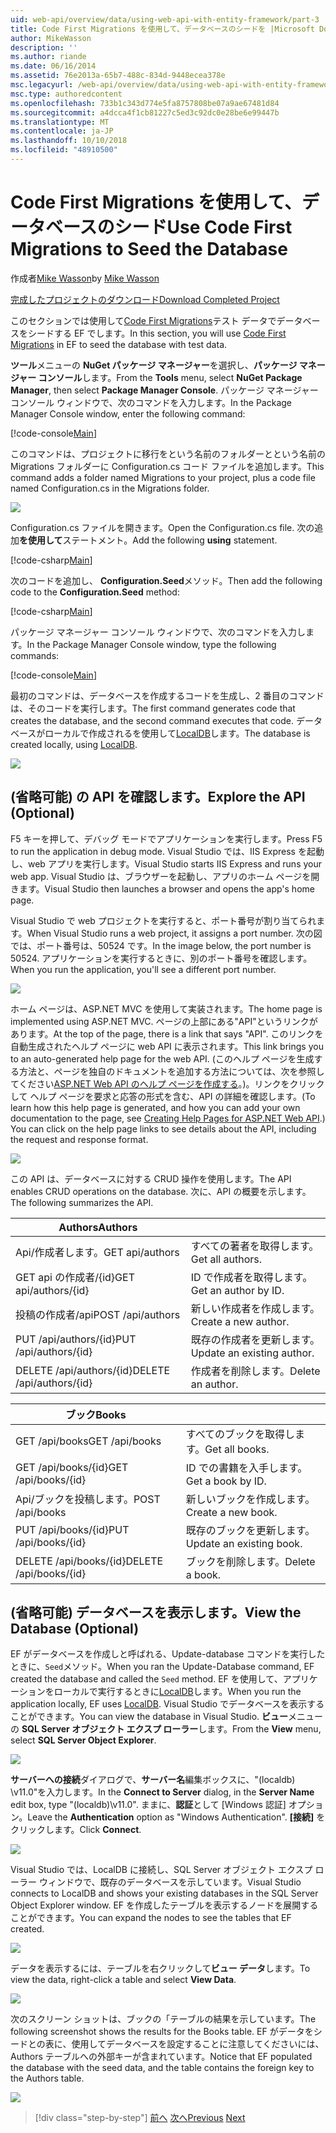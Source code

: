 ```yaml
---
uid: web-api/overview/data/using-web-api-with-entity-framework/part-3
title: Code First Migrations を使用して、データベースのシードを |Microsoft Docs
author: MikeWasson
description: ''
ms.author: riande
ms.date: 06/16/2014
ms.assetid: 76e2013a-65b7-488c-834d-9448ecea378e
msc.legacyurl: /web-api/overview/data/using-web-api-with-entity-framework/part-3
msc.type: authoredcontent
ms.openlocfilehash: 733b1c343d774e5fa8757808be07a9ae67481d84
ms.sourcegitcommit: a4dcca4f1cb81227c5ed3c92dc0e28be6e99447b
ms.translationtype: MT
ms.contentlocale: ja-JP
ms.lasthandoff: 10/10/2018
ms.locfileid: "48910500"
---
```

<a name="use-code-first-migrations-to-seed-the-database"></a><span data-ttu-id="7452c-102">Code First Migrations を使用して、データベースのシード</span><span class="sxs-lookup"><span data-stu-id="7452c-102">Use Code First Migrations to Seed the Database</span></span>
====================
<span data-ttu-id="7452c-103">作成者[Mike Wasson](https://github.com/MikeWasson)</span><span class="sxs-lookup"><span data-stu-id="7452c-103">by [Mike Wasson](https://github.com/MikeWasson)</span></span>

[<span data-ttu-id="7452c-104">完成したプロジェクトのダウンロード</span><span class="sxs-lookup"><span data-stu-id="7452c-104">Download Completed Project</span></span>](https://github.com/MikeWasson/BookService)

<span data-ttu-id="7452c-105">このセクションでは使用して[Code First Migrations](https://msdn.microsoft.com/data/jj591621)テスト データでデータベースをシードする EF でします。</span><span class="sxs-lookup"><span data-stu-id="7452c-105">In this section, you will use [Code First Migrations](https://msdn.microsoft.com/data/jj591621) in EF to seed the database with test data.</span></span>

<span data-ttu-id="7452c-106">**ツール**メニューの  **NuGet パッケージ マネージャー**を選択し、**パッケージ マネージャー コンソール**します。</span><span class="sxs-lookup"><span data-stu-id="7452c-106">From the **Tools** menu, select **NuGet Package Manager**, then select **Package Manager Console**.</span></span> <span data-ttu-id="7452c-107">パッケージ マネージャー コンソール ウィンドウで、次のコマンドを入力します。</span><span class="sxs-lookup"><span data-stu-id="7452c-107">In the Package Manager Console window, enter the following command:</span></span>

[!code-console[Main](part-3/samples/sample1.cmd)]

<span data-ttu-id="7452c-108">このコマンドは、プロジェクトに移行をという名前のフォルダーとという名前の Migrations フォルダーに Configuration.cs コード ファイルを追加します。</span><span class="sxs-lookup"><span data-stu-id="7452c-108">This command adds a folder named Migrations to your project, plus a code file named Configuration.cs in the Migrations folder.</span></span>

![](part-3/_static/image1.png)

<span data-ttu-id="7452c-109">Configuration.cs ファイルを開きます。</span><span class="sxs-lookup"><span data-stu-id="7452c-109">Open the Configuration.cs file.</span></span> <span data-ttu-id="7452c-110">次の追加**を使用して**ステートメント。</span><span class="sxs-lookup"><span data-stu-id="7452c-110">Add the following **using** statement.</span></span>

[!code-csharp[Main](part-3/samples/sample2.cs)]

<span data-ttu-id="7452c-111">次のコードを追加し、 **Configuration.Seed**メソッド。</span><span class="sxs-lookup"><span data-stu-id="7452c-111">Then add the following code to the **Configuration.Seed** method:</span></span>

[!code-csharp[Main](part-3/samples/sample3.cs)]

<span data-ttu-id="7452c-112">パッケージ マネージャー コンソール ウィンドウで、次のコマンドを入力します。</span><span class="sxs-lookup"><span data-stu-id="7452c-112">In the Package Manager Console window, type the following commands:</span></span>

[!code-console[Main](part-3/samples/sample4.cmd)]

<span data-ttu-id="7452c-113">最初のコマンドは、データベースを作成するコードを生成し、2 番目のコマンドは、そのコードを実行します。</span><span class="sxs-lookup"><span data-stu-id="7452c-113">The first command generates code that creates the database, and the second command executes that code.</span></span> <span data-ttu-id="7452c-114">データベースがローカルで作成されるを使用して[LocalDB](https://msdn.microsoft.com/library/hh510202.aspx)します。</span><span class="sxs-lookup"><span data-stu-id="7452c-114">The database is created locally, using [LocalDB](https://msdn.microsoft.com/library/hh510202.aspx).</span></span>

![](part-3/_static/image2.png)

## <a name="explore-the-api-optional"></a><span data-ttu-id="7452c-115">(省略可能) の API を確認します。</span><span class="sxs-lookup"><span data-stu-id="7452c-115">Explore the API (Optional)</span></span>

<span data-ttu-id="7452c-116">F5 キーを押して、デバッグ モードでアプリケーションを実行します。</span><span class="sxs-lookup"><span data-stu-id="7452c-116">Press F5 to run the application in debug mode.</span></span> <span data-ttu-id="7452c-117">Visual Studio では、IIS Express を起動し、web アプリを実行します。</span><span class="sxs-lookup"><span data-stu-id="7452c-117">Visual Studio starts IIS Express and runs your web app.</span></span> <span data-ttu-id="7452c-118">Visual Studio は、ブラウザーを起動し、アプリのホーム ページを開きます。</span><span class="sxs-lookup"><span data-stu-id="7452c-118">Visual Studio then launches a browser and opens the app's home page.</span></span>

<span data-ttu-id="7452c-119">Visual Studio で web プロジェクトを実行すると、ポート番号が割り当てられます。</span><span class="sxs-lookup"><span data-stu-id="7452c-119">When Visual Studio runs a web project, it assigns a port number.</span></span> <span data-ttu-id="7452c-120">次の図では、ポート番号は、50524 です。</span><span class="sxs-lookup"><span data-stu-id="7452c-120">In the image below, the port number is 50524.</span></span> <span data-ttu-id="7452c-121">アプリケーションを実行するときに、別のポート番号を確認します。</span><span class="sxs-lookup"><span data-stu-id="7452c-121">When you run the application, you'll see a different port number.</span></span>

![](part-3/_static/image3.png)

<span data-ttu-id="7452c-122">ホーム ページは、ASP.NET MVC を使用して実装されます。</span><span class="sxs-lookup"><span data-stu-id="7452c-122">The home page is implemented using ASP.NET MVC.</span></span> <span data-ttu-id="7452c-123">ページの上部にある"API"というリンクがあります。</span><span class="sxs-lookup"><span data-stu-id="7452c-123">At the top of the page, there is a link that says "API".</span></span> <span data-ttu-id="7452c-124">このリンクを自動生成されたヘルプ ページに web API に表示されます。</span><span class="sxs-lookup"><span data-stu-id="7452c-124">This link brings you to an auto-generated help page for the web API.</span></span> <span data-ttu-id="7452c-125">(このヘルプ ページを生成する方法と、ページを独自のドキュメントを追加する方法については、次を参照してください[ASP.NET Web API のヘルプ ページを作成する](../../getting-started-with-aspnet-web-api/creating-api-help-pages.md)。)。リンクをクリックして ヘルプ ページを要求と応答の形式を含む、API の詳細を確認します。</span><span class="sxs-lookup"><span data-stu-id="7452c-125">(To learn how this help page is generated, and how you can add your own documentation to the page, see [Creating Help Pages for ASP.NET Web API](../../getting-started-with-aspnet-web-api/creating-api-help-pages.md).) You can click on the help page links to see details about the API, including the request and response format.</span></span>

![](part-3/_static/image4.png)

<span data-ttu-id="7452c-126">この API は、データベースに対する CRUD 操作を使用します。</span><span class="sxs-lookup"><span data-stu-id="7452c-126">The API enables CRUD operations on the database.</span></span> <span data-ttu-id="7452c-127">次に、API の概要を示します。</span><span class="sxs-lookup"><span data-stu-id="7452c-127">The following summarizes the API.</span></span>

| <span data-ttu-id="7452c-128">Authors</span><span class="sxs-lookup"><span data-stu-id="7452c-128">Authors</span></span> |  |
| --- | -- |
| <span data-ttu-id="7452c-129">Api/作成者します。</span><span class="sxs-lookup"><span data-stu-id="7452c-129">GET api/authors</span></span> | <span data-ttu-id="7452c-130">すべての著者を取得します。</span><span class="sxs-lookup"><span data-stu-id="7452c-130">Get all authors.</span></span> |
| <span data-ttu-id="7452c-131">GET api の作成者/{id}</span><span class="sxs-lookup"><span data-stu-id="7452c-131">GET api/authors/{id}</span></span> | <span data-ttu-id="7452c-132">ID で作成者を取得します。</span><span class="sxs-lookup"><span data-stu-id="7452c-132">Get an author by ID.</span></span> |
| <span data-ttu-id="7452c-133">投稿の作成者/api</span><span class="sxs-lookup"><span data-stu-id="7452c-133">POST /api/authors</span></span> | <span data-ttu-id="7452c-134">新しい作成者を作成します。</span><span class="sxs-lookup"><span data-stu-id="7452c-134">Create a new author.</span></span> |
| <span data-ttu-id="7452c-135">PUT /api/authors/{id}</span><span class="sxs-lookup"><span data-stu-id="7452c-135">PUT /api/authors/{id}</span></span> | <span data-ttu-id="7452c-136">既存の作成者を更新します。</span><span class="sxs-lookup"><span data-stu-id="7452c-136">Update an existing author.</span></span> |
| <span data-ttu-id="7452c-137">DELETE /api/authors/{id}</span><span class="sxs-lookup"><span data-stu-id="7452c-137">DELETE /api/authors/{id}</span></span> | <span data-ttu-id="7452c-138">作成者を削除します。</span><span class="sxs-lookup"><span data-stu-id="7452c-138">Delete an author.</span></span> |

| <span data-ttu-id="7452c-139">ブック</span><span class="sxs-lookup"><span data-stu-id="7452c-139">Books</span></span> |  |
| --- | -- |
| <span data-ttu-id="7452c-140">GET /api/books</span><span class="sxs-lookup"><span data-stu-id="7452c-140">GET /api/books</span></span> | <span data-ttu-id="7452c-141">すべてのブックを取得します。</span><span class="sxs-lookup"><span data-stu-id="7452c-141">Get all books.</span></span> |
| <span data-ttu-id="7452c-142">GET /api/books/{id}</span><span class="sxs-lookup"><span data-stu-id="7452c-142">GET /api/books/{id}</span></span> | <span data-ttu-id="7452c-143">ID での書籍を入手します。</span><span class="sxs-lookup"><span data-stu-id="7452c-143">Get a book by ID.</span></span> |
| <span data-ttu-id="7452c-144">Api/ブックを投稿します。</span><span class="sxs-lookup"><span data-stu-id="7452c-144">POST /api/books</span></span> | <span data-ttu-id="7452c-145">新しいブックを作成します。</span><span class="sxs-lookup"><span data-stu-id="7452c-145">Create a new book.</span></span> |
| <span data-ttu-id="7452c-146">PUT /api/books/{id}</span><span class="sxs-lookup"><span data-stu-id="7452c-146">PUT /api/books/{id}</span></span> | <span data-ttu-id="7452c-147">既存のブックを更新します。</span><span class="sxs-lookup"><span data-stu-id="7452c-147">Update an existing book.</span></span> |
| <span data-ttu-id="7452c-148">DELETE /api/books/{id}</span><span class="sxs-lookup"><span data-stu-id="7452c-148">DELETE /api/books/{id}</span></span> | <span data-ttu-id="7452c-149">ブックを削除します。</span><span class="sxs-lookup"><span data-stu-id="7452c-149">Delete a book.</span></span> |

## <a name="view-the-database-optional"></a><span data-ttu-id="7452c-150">(省略可能) データベースを表示します。</span><span class="sxs-lookup"><span data-stu-id="7452c-150">View the Database (Optional)</span></span>

<span data-ttu-id="7452c-151">EF がデータベースを作成しと呼ばれる、Update-database コマンドを実行したときに、`Seed`メソッド。</span><span class="sxs-lookup"><span data-stu-id="7452c-151">When you ran the Update-Database command, EF created the database and called the `Seed` method.</span></span> <span data-ttu-id="7452c-152">EF を使用して、アプリケーションをローカルで実行するときに[LocalDB](https://blogs.msdn.com/b/sqlexpress/archive/2011/07/12/introducing-localdb-a-better-sql-express.aspx)します。</span><span class="sxs-lookup"><span data-stu-id="7452c-152">When you run the application locally, EF uses [LocalDB](https://blogs.msdn.com/b/sqlexpress/archive/2011/07/12/introducing-localdb-a-better-sql-express.aspx).</span></span> <span data-ttu-id="7452c-153">Visual Studio でデータベースを表示することができます。</span><span class="sxs-lookup"><span data-stu-id="7452c-153">You can view the database in Visual Studio.</span></span> <span data-ttu-id="7452c-154">**ビュー**メニューの  **SQL Server オブジェクト エクスプ ローラー**します。</span><span class="sxs-lookup"><span data-stu-id="7452c-154">From the **View** menu, select **SQL Server Object Explorer**.</span></span>

![](part-3/_static/image5.png)

<span data-ttu-id="7452c-155">**サーバーへの接続**ダイアログで、**サーバー名**編集ボックスに、"(localdb) \v11.0"を入力します。</span><span class="sxs-lookup"><span data-stu-id="7452c-155">In the **Connect to Server** dialog, in the **Server Name** edit box, type "(localdb)\v11.0".</span></span> <span data-ttu-id="7452c-156">ままに、**認証**として [Windows 認証] オプション。</span><span class="sxs-lookup"><span data-stu-id="7452c-156">Leave the **Authentication** option as "Windows Authentication".</span></span> <span data-ttu-id="7452c-157">**[接続]** をクリックします。</span><span class="sxs-lookup"><span data-stu-id="7452c-157">Click **Connect**.</span></span>

![](part-3/_static/image6.png)

<span data-ttu-id="7452c-158">Visual Studio では、LocalDB に接続し、SQL Server オブジェクト エクスプ ローラー ウィンドウで、既存のデータベースを示しています。</span><span class="sxs-lookup"><span data-stu-id="7452c-158">Visual Studio connects to LocalDB and shows your existing databases in the SQL Server Object Explorer window.</span></span> <span data-ttu-id="7452c-159">EF を作成したテーブルを表示するノードを展開することができます。</span><span class="sxs-lookup"><span data-stu-id="7452c-159">You can expand the nodes to see the tables that EF created.</span></span>

![](part-3/_static/image7.png)

<span data-ttu-id="7452c-160">データを表示するには、テーブルを右クリックして**ビュー データ**します。</span><span class="sxs-lookup"><span data-stu-id="7452c-160">To view the data, right-click a table and select **View Data**.</span></span>

![](part-3/_static/image8.png)

<span data-ttu-id="7452c-161">次のスクリーン ショットは、ブックの「テーブルの結果を示しています。</span><span class="sxs-lookup"><span data-stu-id="7452c-161">The following screenshot shows the results for the Books table.</span></span> <span data-ttu-id="7452c-162">EF がデータをシードとの表に、使用してデータベースを設定することに注意してくださいには、Authors テーブルへの外部キーが含まれています。</span><span class="sxs-lookup"><span data-stu-id="7452c-162">Notice that EF populated the database with the seed data, and the table contains the foreign key to the Authors table.</span></span>

![](part-3/_static/image9.png)

> [!div class="step-by-step"]
> <span data-ttu-id="7452c-163">[前へ](part-2.md)
> [次へ](part-4.md)</span><span class="sxs-lookup"><span data-stu-id="7452c-163">[Previous](part-2.md)
[Next](part-4.md)</span></span>
